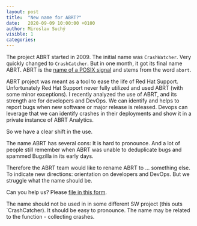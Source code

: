 ```yaml
---
layout: post
title:  "New name for ABRT?"
date:   2020-09-09 10:00:00 +0100
author: Miroslav Suchý
visible: 1
categories:
---
```

The project ABRT started in 2009. The initial name was `CrashWatcher`. Very quickly changed to `CrashCatcher`. But in one month, it got its final name ABRT. ABRT is the [name of a POSIX signal](https://en.wikipedia.org/wiki/Signal_(IPC)#POSIX_signals) and stems from the word `abort`.

ABRT project was meant as a tool to ease the life of Red Hat Support. Unfortunately Red Hat Support never fully utilized and used ABRT (with some minor exceptions). I recently analyzed the use of ABRT, and its strength are for developers and DevOps. We can identify and helps to report bugs when new software or major release is released. Devops can leverage that we can identify crashes in their deployments and show it in a private instance of ABRT Analytics.

So we have a clear shift in the use.

The name ABRT has several cons: It is hard to pronounce. And a lot of people still remember when ABRT was unable to deduplicate bugs and spammed Bugzilla in its early days.

Therefore the ABRT team would like to rename ABRT to ... something else. To indicate new directions: orientation on developers and DevOps. But we struggle what the name should be.

Can you help us? Please [file in this form](https://docs.google.com/forms/d/e/1FAIpQLSdQfpyndofp1oIIQJ58wXuNjDXyyGbFgOuAJIubA_F8aR_83g/viewform).

The name should not be used in in some different SW project (this outs `CrashCatcher). It should be easy to pronounce. The name may be related to the function - collecting crashes.
